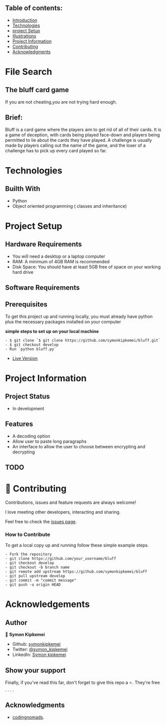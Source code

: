 
## Table of contents:
- [Introduction](#intro)
- [Technologies](#tech)
- [project Setup](#projo)
- [Illustrations](#illus)
- [Project Information](#info)
- [Contributing](#contri)
- [Acknowledgments](#know)

<INTRODUCTION>

<h1 id="intro">File Search</h1>

## The bluff card game
If you are not cheating,you are not trying hard enough.


## Brief:
Bluff is a card game where the players aim to get rid of all of their cards.
It is a game of deception, with cards being played face-down and players being permitted to 
lie about the cards they have played. A challenge is usually made by players calling out 
the name of the game, and the loser of a challenge has to pick up every card played so far. 

<TECHNOLOGIES>

<h1 id="tech">Technologies</h1>

## Builth With
- Python
- Object oriented programming ( classes and inheritance)


<PROJECT-SETUP>

<h1 id="projo">Project Setup</h1>


## Hardware Requirements
- You will need a desktop or a laptop computer
- RAM: A minimum of 4GB RAM is recommended
- Disk Space: You should have at least 5GB free of space on your working hard drive

## Software Requirements

## Prerequisites

To get this project up and running locally, you must already have python plus the necessary packages installed on your computer

**simple steps to set up on your local machine**

```
- $ git clone `$ git clone https://github.com/symonkipkemei/bluff.git`
- $ git checkout develop
- Run `python bluff.py`
```

- [Live Version](https://replit.com/@symonkipkemei/bluff#bluff.py)


<PROJECT-INFORMATION>

<h1 id="info">Project Information</h1>

## Project Status
- In development

## Features
- A decoding option
- Allow user to paste long paragraphs
- An interface to allow the user to choose between encrypting and decrypting

## TODO



<CONTRIBUTING>

<h1 id="contri">🤝 Contributing</h1>

Contributions, issues and feature requests are always welcome!

I love meeting other developers, interacting and sharing.

Feel free to check the [issues page](https://github.com/symonkipkemei/bluff/issues).

### How to Contribute

To get a local copy up and running follow these simple example steps.

```
- Fork the repository
- git clone https://github.com/your_username/bluff
- git checkout develop
- git checkout -b branch name
- git remote add upstream https://github.com/symonkipkemei/bluff
- git pull upstream develop
- git commit -m "commit message"
- git push -u origin HEAD
```


<ACKNOWLEDGMENTS>

<h1 id="know">Acknowledgements</h1>

## Author

👤 **Symon Kipkemei**

- Github: [symonkipkemei](https://github.com/symonkipkemei)
- Twitter: [@symon_kipkemei](https://twitter.com/symon_kipkemei)
- LinkedIn: [Symon kipkemei](https://www.linkedin.com/in/symon-kipkemei/)


## Show your support

Finally, if you've read this far, don't forget to give this repo a ⭐️. They're free . . . .

## Acknowledgments

- [codingnomads](https://codingnomads.co/).
